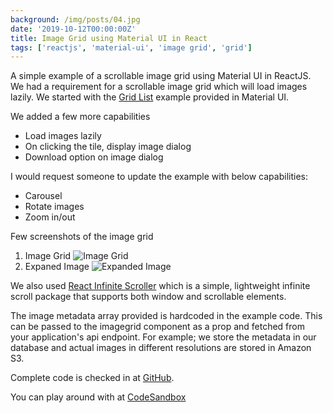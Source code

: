 ```yaml
---
background: /img/posts/04.jpg
date: '2019-10-12T00:00:00Z'
title: Image Grid using Material UI in React
tags: ['reactjs', 'material-ui', 'image grid', 'grid']
---
```


A simple example of a scrollable image grid using Material UI in ReactJS. We had a requirement for a scrollable image grid which will load images lazily. We started with the [Grid List](https://material-ui.com/components/grid-list/) example provided in Material UI.

We added a few more capabilities

- Load images lazily
- On clicking the tile, display image dialog
- Download option on image dialog

I would request someone to update the example with below capabilities:

- Carousel
- Rotate images
- Zoom in/out

Few screenshots of the image grid

1. Image Grid ![Image Grid](/img/posts/ss_0.png)
2. Expaned Image ![Expanded Image](/img/posts/ss_1.png)

We also used [React Infinite Scroller](https://github.com/CassetteRocks/react-infinite-scroller) which is a simple, lightweight infinite scroll package that supports both window and scrollable elements.

The image metadata array provided is hardcoded in the example code. This can be passed to the imagegrid component as a prop and fetched from your application's api endpoint. For example; we store the metadata in our database and actual images in different resolutions are stored in Amazon S3.

Complete code is checked in at [GitHub](https://github.com/manisuec/Sandbox).

You can play around with at [CodeSandbox](https://codesandbox.io/embed/imagegrid-lepk2)
